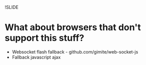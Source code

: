 !SLIDE
# What about browsers that don't support this stuff?

- Websocket flash fallback - github.com/gimite/web-socket-js
- Fallback javascript ajax